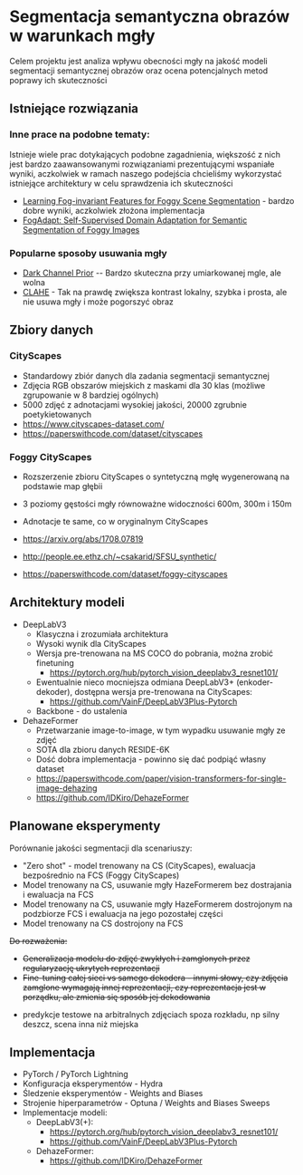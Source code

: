 # Segmentacja semantyczna obrazów w warunkach mgły

Celem projektu jest analiza wpływu obecności mgły na jakość modeli segmentacji semantycznej obrazów oraz ocena potencjalnych metod poprawy ich skuteczności 

## Istniejące rozwiązania

### Inne prace na podobne tematy:
Istnieje wiele prac dotykających podobne zagadnienia, większość z nich jest bardzo zaawansowanymi rozwiązaniami prezentującymi wspaniałe wyniki, aczkolwiek w ramach naszego podejścia chcieliśmy wykorzystać istniejące architektury w celu sprawdzenia ich skuteczności
- [Learning Fog-invariant Features for Foggy Scene Segmentation](https://arxiv.org/abs/2204.01587) - bardzo dobre wyniki, aczkolwiek złożona implementacja
- [FogAdapt: Self-Supervised Domain Adaptation for Semantic Segmentation of Foggy Images](https://arxiv.org/abs/2201.02588)


### Popularne sposoby usuwania mgły
- [Dark Channel Prior](https://www.sciencedirect.com/topics/computer-science/dark-channel-prior) -- Bardzo skuteczna przy umiarkowanej mgle, ale wolna
 - [CLAHE](https://docs.opencv.org/4.x/d5/daf/tutorial_py_histogram_equalization.html) - Tak na prawdę zwiększa kontrast lokalny, szybka i prosta, ale nie usuwa mgły i może pogorszyć obraz



## Zbiory danych 

### CityScapes

- Standardowy zbiór danych dla zadania segmentacji semantycznej
- Zdjęcia RGB obszarów miejskich z maskami dla 30 klas (możliwe zgrupowanie w 8 bardziej ogólnych)
- 5000 zdjęć z adnotacjami wysokiej jakości, 20000 zgrubnie poetykietowanych
- https://www.cityscapes-dataset.com/
- https://paperswithcode.com/dataset/cityscapes

### Foggy CityScapes

- Rozszerzenie zbioru CityScapes o syntetyczną mgłę wygenerowaną na podstawie map głębii
- 3 poziomy gęstości mgły równoważne widoczności 600m, 300m i 150m
- Adnotacje te same, co w oryginalnym CityScapes

- https://arxiv.org/abs/1708.07819
- http://people.ee.ethz.ch/~csakarid/SFSU_synthetic/
- https://paperswithcode.com/dataset/foggy-cityscapes

## Architektury modeli

- DeepLabV3
  - Klasyczna i zrozumiała architektura
  - Wysoki wynik dla CityScapes
  - Wersja pre-trenowana na MS COCO do pobrania, można zrobić finetuning
    - https://pytorch.org/hub/pytorch_vision_deeplabv3_resnet101/
  - Ewentualnie nieco mocniejsza odmiana DeepLabV3+ (enkoder-dekoder), dostępna wersja pre-trenowana na CityScapes:
    - https://github.com/VainF/DeepLabV3Plus-Pytorch
  - Backbone - do ustalenia
- DehazeFormer
  - Przetwarzanie image-to-image, w tym wypadku usuwanie mgły ze zdjęć
  - SOTA dla zbioru danych RESIDE-6K
  - Dość dobra implementacja - powinno się dać podpiąć własny dataset
  - https://paperswithcode.com/paper/vision-transformers-for-single-image-dehazing
  - https://github.com/IDKiro/DehazeFormer

## Planowane eksperymenty

Porównanie jakości segmentacji dla scenariuszy:

- "Zero shot" - model trenowany na CS (CityScapes), ewaluacja bezpośrednio na FCS (Foggy CityScapes)
- Model trenowany na CS, usuwanie mgły HazeFormerem bez dostrajania i ewaluacja na FCS
- Model trenowany na CS, usuwanie mgły HazeFormerem dostrojonym na podzbiorze FCS i ewaluacja na jego pozostałej części
- Model trenowany na CS dostrojony na FCS

~~Do rozważenia:~~
- ~~Generalizacja modelu do zdjęć zwykłych i zamglonych przez regularyzację ukrytych reprezentacji~~
- ~~Fine-tuning całej sieci vs samego dekodera - innymi słowy, czy zdjęcia zamglone wymagają innej reprezentacji, czy reprezentacja jest w porządku, ale zmienia się sposób jej dekodowania~~

+ predykcje testowe na arbitralnych zdjęciach spoza rozkładu, np silny deszcz, scena inna niż miejska

## Implementacja

- PyTorch / PyTorch Lightning
- Konfiguracja eksperymentów - Hydra
- Śledzenie eksperymentów - Weights and Biases
- Strojenie hiperparametrów - Optuna / Weights and Biases Sweeps
- Implementacje modeli:
  - DeepLabV3(+): 
    - https://pytorch.org/hub/pytorch_vision_deeplabv3_resnet101/
    - https://github.com/VainF/DeepLabV3Plus-Pytorch
  - DehazeFormer:
    - https://github.com/IDKiro/DehazeFormer
